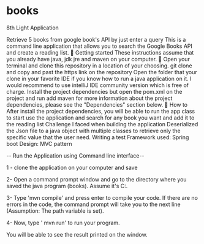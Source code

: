 # books
8th Light Application 

Retrieve 5 books from google book's API by just enter a query
This is a command line application that allows you to search the Google Books API and create a reading list.
🏁 Getting started These instructions assume that you already have java, jdk jre and maven on your computer. 🕺
Open your terminal and clone this repository in a location of your choosing. git clone and copy and past the https link on the repository
Open the folder that your clone in your favorite IDE if you know how to run a java application on it. 
I would recommend to use intelliJ IDE community version which is free of charge.
Install the project dependencies but open the pom.xml on the project and run add maven for more information about the project dependencies, please see the "Dependencies" section below.
🤷 How to After install the project dependencies, you will be able to run the app class to start use the application and search for any book you want and add it to the reading list
Challenge I faced when building the application
Deserialized the Json file to a java object with multiple classes to retrieve only the specific value that the user need. Writing a test
Framework used: Spring boot Design: MVC pattern

-- Run the Application using Command line interface--

1 - clone the application on your computer and save 

2- Open a command prompt window and go to the directory where you saved the java program (books). Assume it's C:\.

3- Type 'mvn compile' and press enter to compile your code. If there are no errors in the code, the command prompt will take you to the next line (Assumption: The path variable is set).

4- Now, type ' mvn run' to run your program.

You will be able to see the result printed on the window.